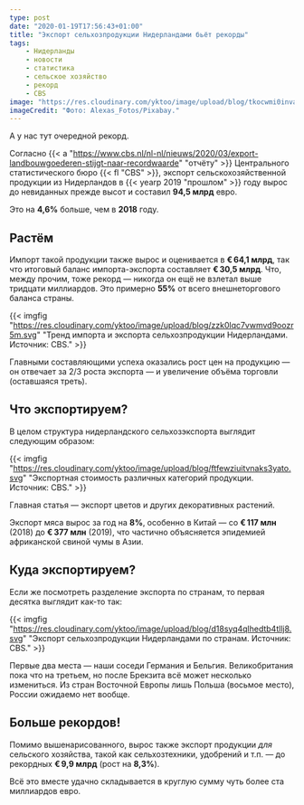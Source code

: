 ```yaml
---
type: post
date: "2020-01-19T17:56:43+01:00"
title: "Экспорт сельхозпродукции Нидерландами бьёт рекорды"
tags:
    - Нидерланды
    - новости
    - статистика
    - сельское хозяйство
    - рекорд
    - CBS
image: "https://res.cloudinary.com/yktoo/image/upload/blog/tkocwmi0inva1ihaaac2.jpg"
imageCredit: "Фото: Alexas_Fotos/Pixabay."
---
```


А у нас тут очередной рекорд.

Согласно {{< a "https://www.cbs.nl/nl-nl/nieuws/2020/03/export-landbouwgoederen-stijgt-naar-recordwaarde" "отчёту" >}} Центрального статистического бюро {{< fl "CBS" >}}, экспорт сельскохозяйственной продукции из Нидерландов в {{< yearp 2019 "прошлом" >}} году вырос до невиданных прежде высот и составил **94,5 млрд** евро.

Это на **4,6%** больше, чем в **2018** году.

<!--more-->

## Растём

Импорт такой продукции также вырос и оценивается в **€ 64,1 млрд**, так что итоговый баланс импорта-экспорта составляет **€ 30,5 млрд**. Что, между прочим, тоже рекорд — никогда он ещё не взлетал выше тридцати миллиардов. Это примерно **55%** от всего внешнеторгового баланса страны.

{{< imgfig "https://res.cloudinary.com/yktoo/image/upload/blog/zzk0lqc7vwmvd9oozr5m.svg" "Тренд импорта и экспорта сельхозпродукции Нидерландами. Источник: CBS." >}}

Главными составляющими успеха оказались рост цен на продукцию — он отвечает за 2/3 роста экспорта — и увеличение объёма торговли (оставшаяся треть).

## Что экспортируем?

В целом структура нидерландского сельхозэкспорта выглядит следующим образом:

{{< imgfig "https://res.cloudinary.com/yktoo/image/upload/blog/ftfewziuitvnaks3yato.svg" "Экспортная стоимость различных категорий продукции. Источник: CBS." >}}

Главная статья — экспорт цветов и других декоративных растений.

Экспорт мяса вырос за год на **8%**, особенно в Китай — со **€ 117 млн** (2018) до **€ 377 млн** (2019), что частично объясняется эпидемией африканской свиной чумы в Азии.

## Куда экспортируем?

Если же посмотреть разделение экспорта по странам, то первая десятка выглядит как-то так:

{{< imgfig "https://res.cloudinary.com/yktoo/image/upload/blog/d18syq4qlhedtb4tllj8.svg" "Экспорт сельхозпродукции Нидерландами по странам. Источник: CBS." >}}

Первые два места — наши соседи Германия и Бельгия. Великобритания пока что на третьем, но после Брекзита всё может несколько измениться. Из стран Восточной Европы лишь Польша (восьмое место), России ожидаемо нет вообще.

## Больше рекордов!

Помимо вышенарисованного, вырос также экспорт продукции *для* сельского хозяйства, такой как сельхозтехники, удобрений и т.п. — до рекордных **€ 9,9 млрд** (рост на **8,3%**).

Всё это вместе удачно складывается в круглую сумму чуть более ста миллиардов евро.
